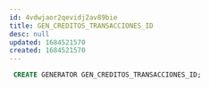 ```yaml
---
id: 4vdwjaor2qevidj2av89bie
title: GEN_CREDITOS_TRANSACCIONES_ID
desc: null
updated: 1684521570
created: 1684521570
---
```



```sql
 CREATE GENERATOR GEN_CREDITOS_TRANSACCIONES_ID;
```
